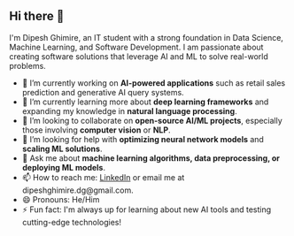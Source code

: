 ## Hi there 👋

I'm Dipesh Ghimire, an IT student with a strong foundation in Data Science, Machine Learning, and Software Development. I am passionate about creating software solutions that leverage AI and ML to solve real-world problems.

- 🔭 I’m currently working on **AI-powered applications** such as retail sales prediction and generative AI query systems.
- 🌱 I’m currently learning more about **deep learning frameworks** and expanding my knowledge in **natural language processing**.
- 👯 I’m looking to collaborate on **open-source AI/ML projects**, especially those involving **computer vision** or **NLP**.
- 🤔 I’m looking for help with **optimizing neural network models** and **scaling ML solutions**.
- 💬 Ask me about **machine learning algorithms, data preprocessing, or deploying ML models**.
- 📫 How to reach me: [LinkedIn]([https://linkedin.com/in/your-profile](https://www.linkedin.com/in/dipesh-ghimire-25b480131/)) or email me at dipeshghimire.dg@gmail.com.
- 😄 Pronouns: He/Him
- ⚡ Fun fact: I'm always up for learning about new AI tools and testing cutting-edge technologies!

